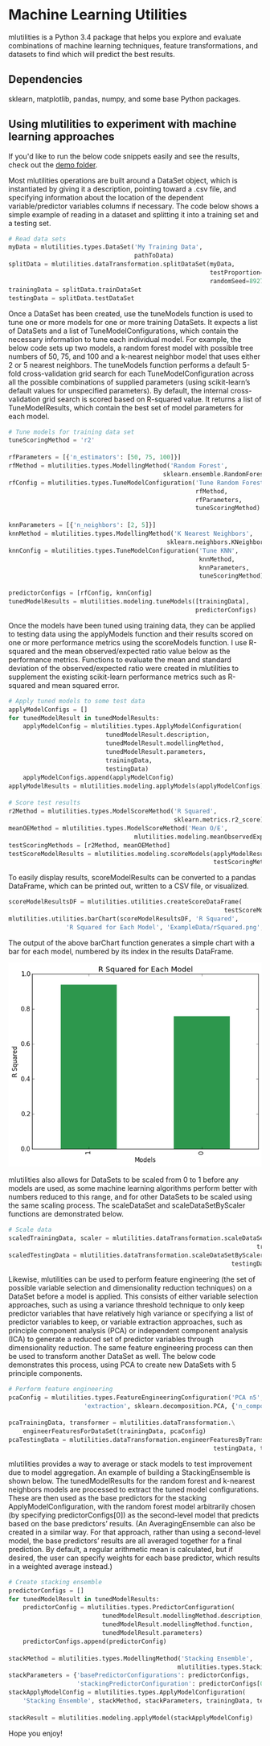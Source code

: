 # Machine Learning Utilities
mlutilities is a Python 3.4 package that helps you explore and evaluate combinations of machine learning techniques, feature transformations, and datasets to find which will predict the best results.

## Dependencies

sklearn, matplotlib, pandas, numpy, and some base Python packages.

## Using mlutilities to experiment with machine learning approaches

If you'd like to run the below code snippets easily and see the results, check out the [demo folder](https://github.com/brmagnuson/MachineLearningUtilities/tree/master/demo).

Most mlutilities operations are built around a DataSet object, which is instantiated by giving it a description, pointing toward a .csv file, and specifying information about the location of the dependent variable/predictor variables columns if necessary. The code below shows a simple example of reading in a dataset and splitting it into a training set and a testing set.

```python
# Read data sets
myData = mlutilities.types.DataSet('My Training Data',
                                   pathToData)
splitData = mlutilities.dataTransformation.splitDataSet(myData,
                                                        testProportion=0.3,
                                                        randomSeed=89271)
trainingData = splitData.trainDataSet
testingData = splitData.testDataSet
```

Once a DataSet has been created, use the tuneModels function is used to tune one or more models for one or more training DataSets. It expects a list of DataSets and a list of TuneModelConfigurations, which contain the necessary information to tune each individual model. For example, the below code sets up two models, a random forest model with possible tree numbers of 50, 75, and 100 and a k-nearest neighbor model that uses either 2 or 5 nearest neighbors. The tuneModels function performs a default 5-fold cross-validation grid search for each TuneModelConfiguration across all the possible combinations of supplied parameters (using scikit-learn’s default values for unspecified parameters). By default, the internal cross-validation grid search is scored based on R-squared value. It returns a list of TuneModelResults, which contain the best set of model parameters for each model. 

```python
# Tune models for training data set
tuneScoringMethod = 'r2'

rfParameters = [{'n_estimators': [50, 75, 100]}]
rfMethod = mlutilities.types.ModellingMethod('Random Forest',
                                           sklearn.ensemble.RandomForestRegressor)
rfConfig = mlutilities.types.TuneModelConfiguration('Tune Random Forest',
                                                    rfMethod,
                                                    rfParameters,
                                                    tuneScoringMethod)

knnParameters = [{'n_neighbors': [2, 5]}]
knnMethod = mlutilities.types.ModellingMethod('K Nearest Neighbors',
                                            sklearn.neighbors.KNeighborsRegressor)
knnConfig = mlutilities.types.TuneModelConfiguration('Tune KNN',
                                                     knnMethod,
                                                     knnParameters,
                                                     tuneScoringMethod)

predictorConfigs = [rfConfig, knnConfig]
tunedModelResults = mlutilities.modeling.tuneModels([trainingData],
                                                    predictorConfigs)
```

Once the models have been tuned using training data, they can be applied to testing data using the applyModels function and their results scored on one or more performance metrics using the scoreModels function. I use R-squared and the mean observed/expected ratio value below as the performance metrics. Functions to evaluate the mean and standard deviation of the observed/expected ratio were created in mlutilities to supplement the existing scikit-learn performance metrics such as R-squared and mean squared error.

```python
# Apply tuned models to some test data
applyModelConfigs = []
for tunedModelResult in tunedModelResults:
    applyModelConfig = mlutilities.types.ApplyModelConfiguration(
                           tunedModelResult.description,
                           tunedModelResult.modellingMethod,
                           tunedModelResult.parameters,
                           trainingData,
                           testingData)
    applyModelConfigs.append(applyModelConfig)
applyModelResults = mlutilities.modeling.applyModels(applyModelConfigs)

# Score test results
r2Method = mlutilities.types.ModelScoreMethod('R Squared', 
                                              sklearn.metrics.r2_score)
meanOEMethod = mlutilities.types.ModelScoreMethod('Mean O/E', 
                                   mlutilities.modeling.meanObservedExpectedScore)
testScoringMethods = [r2Method, meanOEMethod]
testScoreModelResults = mlutilities.modeling.scoreModels(applyModelResults, 
                                                         testScoringMethods)
```

To easily display results, scoreModelResults can be converted to a pandas DataFrame, which can be printed out, written to a CSV file, or visualized.

```python
scoreModelResultsDF = mlutilities.utilities.createScoreDataFrame(
                                                            testScoreModelResults)
mlutilities.utilities.barChart(scoreModelResultsDF, 'R Squared', 
                'R Squared for Each Model', 'ExampleData/rSquared.png', '#2d974d')
```

The output of the above barChart function generates a simple chart with a bar for each model, numbered by its index in the results DataFrame.

![Example Random Forest vs. K-Nearest Neighbor R-squared](https://github.com/brmagnuson/MachineLearningUtilities/blob/master/demo/rSquared.png "Random Forest vs. K-Nearest Neighbor R-squared") 


mlutilities also allows for DataSets to be scaled from 0 to 1 before any models are used, as some machine learning algorithms perform better with numbers reduced to this range, and for other DataSets to be scaled using the same scaling process. The scaleDataSet and scaleDataSetByScaler functions are demonstrated below.

```python
# Scale data
scaledTrainingData, scaler = mlutilities.dataTransformation.scaleDataSet(
                                                                     trainingData)
scaledTestingData = mlutilities.dataTransformation.scaleDataSetByScaler(
                                                              testingData, scaler)
```

Likewise, mlutilities can be used to perform feature engineering (the set of possible variable selection and dimensionality reduction techniques) on a DataSet before a model is applied. This consists of either variable selection approaches, such as using a variance threshold technique to only keep predictor variables that have relatively high variance or specifying a list of predictor variables to keep, or variable extraction approaches, such as principle component analysis (PCA) or independent component analysis (ICA) to generate a reduced set of predictor variables through dimensionality reduction. The same feature engineering process can then be used to transform another DataSet as well. The below code demonstrates this process, using PCA to create new DataSets with 5 principle components.

```python
# Perform feature engineering
pcaConfig = mlutilities.types.FeatureEngineeringConfiguration('PCA n5',
                     'extraction', sklearn.decomposition.PCA, {'n_components': 5})

pcaTrainingData, transformer = mlutilities.dataTransformation.\
    engineerFeaturesForDataSet(trainingData, pcaConfig)
pcaTestingData = mlutilities.dataTransformation.engineerFeaturesByTransformer(
                                                         testingData, transformer)
```

mlutilities provides a way to average or stack models to test improvement due to model aggregation. An example of building a StackingEnsemble is shown below. The tunedModelResults for the random forest and k-nearest neighbors models are processed to extract the tuned model configurations. These are then used as the base predictors for the stacking ApplyModelConfiguration, with the random forest model arbitrarily chosen (by specifying predictorConfigs[0]) as the second-level model that predicts based on the base predictors’ results. (An AveragingEnsemble can also be created in a similar way. For that approach, rather than using a second-level model, the base predictors’ results are all averaged together for a final prediction. By default, a regular arithmetic mean is calculated, but if desired, the user can specify weights for each base predictor, which results in a weighted average instead.)

```python
# Create stacking ensemble
predictorConfigs = []
for tunedModelResult in tunedModelResults:
    predictorConfig = mlutilities.types.PredictorConfiguration(
                          tunedModelResult.modellingMethod.description,
                          tunedModelResult.modellingMethod.function,
                          tunedModelResult.parameters)
    predictorConfigs.append(predictorConfig)

stackMethod = mlutilities.types.ModellingMethod('Stacking Ensemble',
                                               mlutilities.types.StackingEnsemble)
stackParameters = {'basePredictorConfigurations': predictorConfigs,
                   'stackingPredictorConfiguration': predictorConfigs[0]}
stackApplyModelConfig = mlutilities.types.ApplyModelConfiguration(
    'Stacking Ensemble', stackMethod, stackParameters, trainingData, testingData)

stackResult = mlutilities.modeling.applyModel(stackApplyModelConfig)
```

Hope you enjoy!
